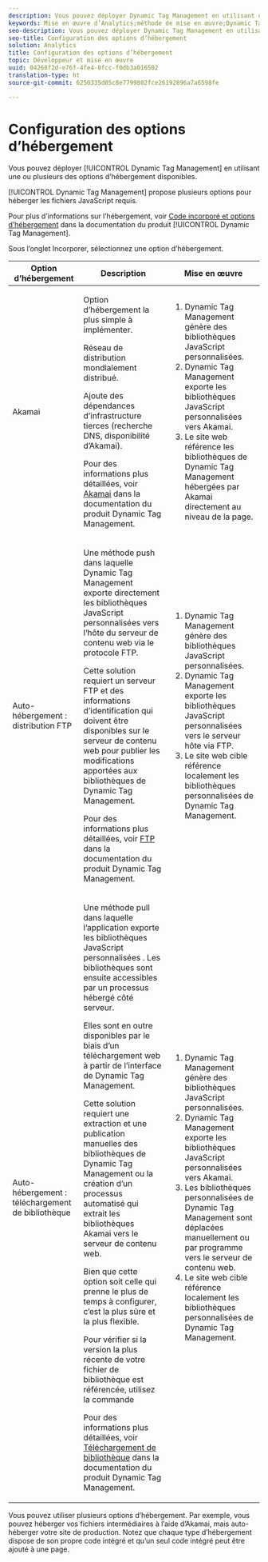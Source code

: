 ```yaml
---
description: Vous pouvez déployer Dynamic Tag Management en utilisant une ou plusieurs des options d’hébergement disponibles.
keywords: Mise en œuvre d’Analytics;méthode de mise en œuvre;Dynamic Tag Management;dtm;hébergement;options d’hébergement;akamai;auto-hébergement;auto hébergement;distribution ftp;hébergement ftp;téléchargement de bibliothèque
seo-description: Vous pouvez déployer Dynamic Tag Management en utilisant une ou plusieurs des options d’hébergement disponibles.
seo-title: Configuration des options d’hébergement
solution: Analytics
title: Configuration des options d’hébergement
topic: Développeur et mise en œuvre
uuid: 04268f2d-e76f-4fe4-8fcc-f0db3a016502
translation-type: ht
source-git-commit: 6250335d05c8e7799802fce26192896a7a6598fe

---
```



# Configuration des options d’hébergement

Vous pouvez déployer [!UICONTROL Dynamic Tag Management] en utilisant une ou plusieurs des options d’hébergement disponibles.

[!UICONTROL Dynamic Tag Management] propose plusieurs options pour héberger les fichiers JavaScript requis.

Pour plus d’informations sur l’hébergement, voir [Code incorporé et options d’hébergement](https://marketing.adobe.com/resources/help/fr_FR/dtm/deployment.html) dans la documentation du produit [!UICONTROL Dynamic Tag Management].

Sous l’onglet Incorporer, sélectionnez une option d’hébergement.

<table id="table_229298207DB64838B6F2477DFFAE073F"> 
 <thead> 
  <tr> 
   <th colname="col1" class="entry"> Option d’hébergement </th> 
   <th colname="col2" class="entry"> Description </th> 
   <th colname="col3" class="entry"> Mise en œuvre </th> 
  </tr> 
 </thead>
 <tbody> 
  <tr> 
   <td colname="col1"> <p>Akamai </p> </td> 
   <td colname="col2"> <p> Option d’hébergement la plus simple à implémenter. </p> <p>Réseau de distribution mondialement distribué. </p> <p>Ajoute des dépendances d’infrastructure tierces (recherche DNS, disponibilité d’Akamai). </p> <p>Pour des informations plus détaillées, voir <a href="https://marketing.adobe.com/resources/help/fr_FR/dtm/akamai.html" format="html" scope="external">Akamai</a> dans la documentation du produit Dynamic Tag Management. </p> </td> 
   <td colname="col3"> 
    <ol id="ol_EF148EF091A645B3962B084963B3C0B0"> 
     <li id="li_7ECE0C331EEE4907A563D581DF1DFEFE">Dynamic Tag Management génère des bibliothèques JavaScript personnalisées. </li> 
     <li id="li_8E2C858290EF4665B2F45ACAFA121CB3">Dynamic Tag Management exporte les bibliothèques JavaScript personnalisées vers Akamai. </li> 
     <li id="li_CE88B10B6E844A56BBB8C575A9363BA9">Le site web référence les bibliothèques de Dynamic Tag Management hébergées par Akamai directement au niveau de la page. </li> 
    </ol> </td> 
  </tr> 
  <tr> 
   <td colname="col1"> Auto-hébergement : distribution FTP </td> 
   <td colname="col2"> <p>Une méthode <span class="term">push</span> dans laquelle Dynamic Tag Management exporte directement les bibliothèques JavaScript personnalisées vers l’hôte du serveur de contenu web via le protocole FTP. </p> <p>Cette solution requiert un serveur FTP et des informations d’identification qui doivent être disponibles sur le serveur de contenu web pour publier les modifications apportées aux bibliothèques de Dynamic Tag Management. </p> <p>Pour des informations plus détaillées, voir <a href="https://marketing.adobe.com/resources/help/fr_FR/dtm/deployment_ftp.html" format="html" scope="external">FTP</a> dans la documentation du produit Dynamic Tag Management. </p> </td> 
   <td colname="col3"> 
    <ol id="ol_60348F9C991D4F2B9457006B0F98C834"> 
     <li id="li_24A141C3C7074BF9897C022A22CAE78C">Dynamic Tag Management génère des bibliothèques JavaScript personnalisées. </li> 
     <li id="li_E1E0843060F7447E853EA416A0B033BE">Dynamic Tag Management exporte les bibliothèques JavaScript personnalisées vers le serveur hôte via FTP. </li> 
     <li id="li_EAF5D2ABD03B4911A0CFA464AD8791CE">Le site web cible référence localement les bibliothèques personnalisées de Dynamic Tag Management. </li> 
    </ol> </td> 
  </tr> 
  <tr> 
   <td colname="col1"> Auto-hébergement : téléchargement de bibliothèque </td> 
   <td colname="col2"> <p>Une méthode <span class="term"> pull</span> dans laquelle l’application exporte les bibliothèques JavaScript personnalisées
     <!-- to Amazon S3-->. Les bibliothèques sont ensuite accessibles par un processus hébergé côté serveur. </p> <p>Elles sont en outre disponibles par le biais d’un téléchargement web à partir de l’interface de Dynamic Tag Management. </p> <p>Cette solution requiert une extraction et une publication manuelles des bibliothèques de Dynamic Tag Management ou la création d’un processus automatisé qui extrait les bibliothèques Akamai vers le serveur de contenu web. </p> <p>Bien que cette option soit celle qui prenne le plus de temps à configurer, c’est la plus sûre et la plus flexible. </p> <p>Pour vérifier si la version la plus récente de votre fichier de bibliothèque est référencée, utilisez la commande </p> <p>Pour des informations plus détaillées, voir <a href="https://marketing.adobe.com/resources/help/fr_FR/dtm/deployment_download.html" format="html" scope="external">Téléchargement de bibliothèque</a> dans la documentation du produit Dynamic Tag Management. </p> </td> 
   <td colname="col3"> 
    <ol id="ol_F40B721306FE473496BD657262DFD585"> 
     <li id="li_4EA4D6B555CE4E9CA476C7550C18C061">Dynamic Tag Management génère des bibliothèques JavaScript personnalisées. </li> 
     <li id="li_BA40EBD7AD1546F29D8A209034D06477">Dynamic Tag Management exporte les bibliothèques JavaScript personnalisées vers Akamai. </li> 
     <li id="li_E107E69E386A40F3B067F9991C2979AF">Les bibliothèques personnalisées de Dynamic Tag Management sont déplacées manuellement ou par programme vers le serveur de contenu web. </li> 
     <li id="li_0809038453B544168A20CE09D7E5AC59">Le site web cible référence localement les bibliothèques personnalisées de Dynamic Tag Management. </li> 
    </ol> </td> 
  </tr> 
 </tbody> 
</table>

Vous pouvez utiliser plusieurs options d’hébergement. Par exemple, vous pouvez héberger vos fichiers intermédiaires à l’aide d’Akamai, mais auto-héberger votre site de production. Notez que chaque type d’hébergement dispose de son propre code intégré et qu’un seul code intégré peut être ajouté à une page.
